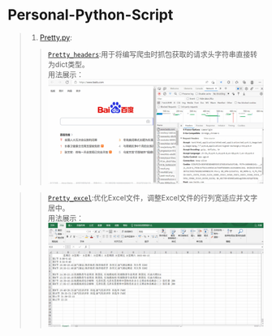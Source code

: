# Personal-Python-Script
>1. [Pretty.py](https://github.com/YEUNGWAIPANG/Personal-Python-Script/blob/main/Pretty.py):
>>[`Pretty_headers`](https://github.com/YEUNGWAIPANG/Personal-Python-Script/blob/acb03eae9e91da369888c2767d7d9b2e85c28f5f/Pretty.py#L8):用于将编写爬虫时抓包获取的请求头字符串直接转为dict类型。  
>>用法展示： 
![gif](https://github.com/YEUNGWAIPANG/Personal-Python-Script/blob/main/example/Pretty/Pretty_headers.gif)

>>[`Pretty_excel`](https://github.com/YEUNGWAIPANG/Personal-Python-Script/blob/acb03eae9e91da369888c2767d7d9b2e85c28f5f/Pretty.py#L17):优化Excel文件，调整Excel文件的行列宽适应并文字居中。  
>>用法展示：  
![gif](https://github.com/YEUNGWAIPANG/Personal-Python-Script/blob/main/example/Pretty/Pretty_excel.gif)
